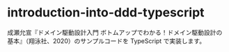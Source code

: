# introduction-into-ddd-typescript
成瀬允宣『ドメイン駆動設計入門 ボトムアップでわかる！ドメイン駆動設計の基本』（翔泳社、2020）のサンプルコードを TypeScript で実装します。
